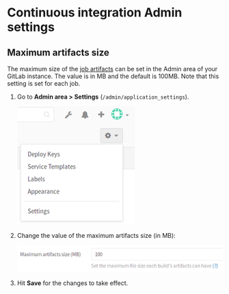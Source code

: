# Continuous integration Admin settings

## Maximum artifacts size

The maximum size of the [job artifacts][art-yml] can be set in the Admin area
of your GitLab instance. The value is in MB and the default is 100MB. Note that
this setting is set for each job.

1. Go to **Admin area > Settings** (`/admin/application_settings`).

    ![Admin area settings button](img/admin_area_settings_button.png)

1. Change the value of the maximum artifacts size (in MB):

    ![Admin area maximum artifacts size](img/admin_area_maximum_artifacts_size.png)

1. Hit **Save** for the changes to take effect.


[art-yml]: ../../../administration/job_artifacts.md
